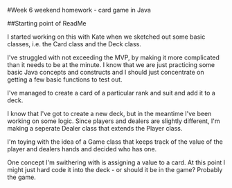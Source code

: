 #Week 6 weekend homework - card game in Java

##Starting point of ReadMe

I started working on this with Kate when we sketched out some basic classes, i.e. the Card class and the Deck class. 

I've struggled with not exceeding the MVP, by making it more complicated than it needs to be at the minute. I know that we are just practicing some basic Java concepts and constructs and I should just concentrate on getting a few basic functions to test out.

I've managed to create a card of a particular rank and suit and add it to a deck.

I know that I've got to create a new deck, but in the meantime I've been working on some logic. Since players and dealers are slightly different, I'm making a seperate Dealer class that extends the Player class. 

I'm toying with the idea of a Game class that keeps track of the value of the player and dealers hands and decided who has one.

One concept I'm swithering with is assigning a value to a card. At this point I might just hard code it into the deck - or should it be in the game? Probably the game.
